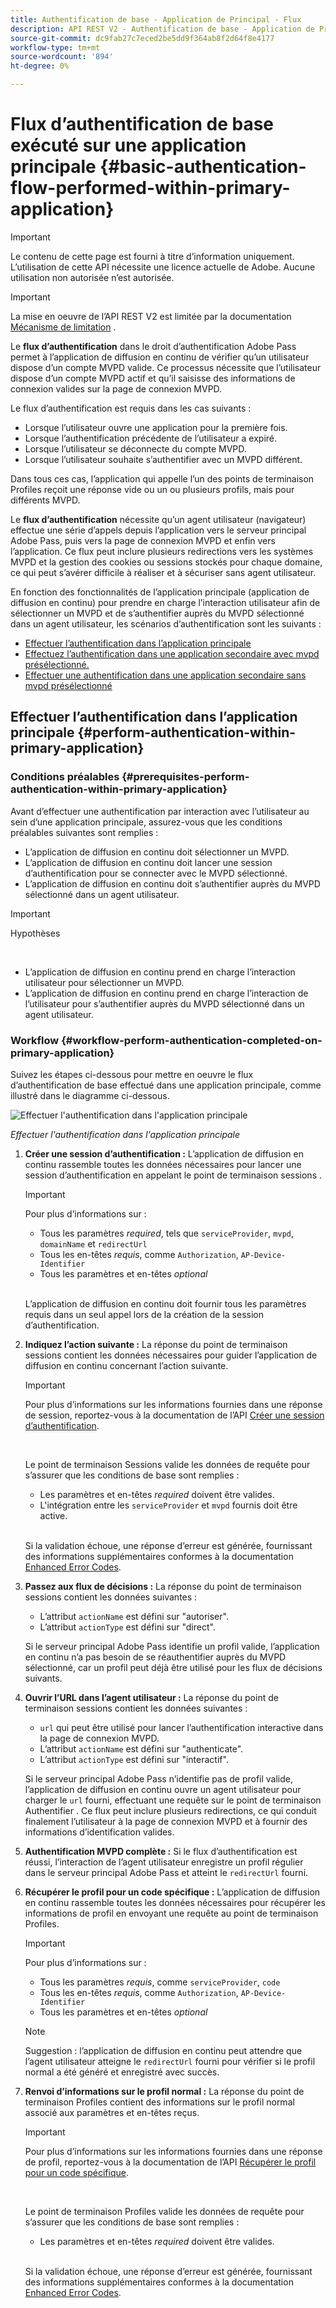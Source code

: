 ```yaml
---
title: Authentification de base - Application de Principal - Flux
description: API REST V2 - Authentification de base - Application de Principal - Flux
source-git-commit: dc9fab27c7eced2be5dd9f364ab8f2d64f8e4177
workflow-type: tm+mt
source-wordcount: '894'
ht-degree: 0%

---
```



# Flux d’authentification de base exécuté sur une application principale {#basic-authentication-flow-performed-within-primary-application}

>[!IMPORTANT]
>
> Le contenu de cette page est fourni à titre d’information uniquement. L’utilisation de cette API nécessite une licence actuelle de Adobe. Aucune utilisation non autorisée n’est autorisée.

>[!IMPORTANT]
>
> La mise en oeuvre de l’API REST V2 est limitée par la documentation [Mécanisme de limitation](/help/authentication/throttling-mechanism.md) .

Le **flux d’authentification** dans le droit d’authentification Adobe Pass permet à l’application de diffusion en continu de vérifier qu’un utilisateur dispose d’un compte MVPD valide. Ce processus nécessite que l’utilisateur dispose d’un compte MVPD actif et qu’il saisisse des informations de connexion valides sur la page de connexion MVPD.

Le flux d’authentification est requis dans les cas suivants :

* Lorsque l’utilisateur ouvre une application pour la première fois.
* Lorsque l’authentification précédente de l’utilisateur a expiré.
* Lorsque l’utilisateur se déconnecte du compte MVPD.
* Lorsque l’utilisateur souhaite s’authentifier avec un MVPD différent.

Dans tous ces cas, l’application qui appelle l’un des points de terminaison Profiles reçoit une réponse vide ou un ou plusieurs profils, mais pour différents MVPD.

Le **flux d’authentification** nécessite qu’un agent utilisateur (navigateur) effectue une série d’appels depuis l’application vers le serveur principal Adobe Pass, puis vers la page de connexion MVPD et enfin vers l’application. Ce flux peut inclure plusieurs redirections vers les systèmes MVPD et la gestion des cookies ou sessions stockés pour chaque domaine, ce qui peut s’avérer difficile à réaliser et à sécuriser sans agent utilisateur.

En fonction des fonctionnalités de l’application principale (application de diffusion en continu) pour prendre en charge l’interaction utilisateur afin de sélectionner un MVPD et de s’authentifier auprès du MVPD sélectionné dans un agent utilisateur, les scénarios d’authentification sont les suivants :

* [Effectuer l’authentification dans l’application principale](./rest-api-v2-basic-authentication-primary-application-flow.md)
* [Effectuez l’authentification dans une application secondaire avec mvpd présélectionné.](./rest-api-v2-basic-authentication-secondary-application-flow.md)
* [Effectuer une authentification dans une application secondaire sans mvpd présélectionné](./rest-api-v2-basic-authentication-secondary-application-flow.md)

## Effectuer l’authentification dans l’application principale {#perform-authentication-within-primary-application}

### Conditions préalables {#prerequisites-perform-authentication-within-primary-application}

Avant d’effectuer une authentification par interaction avec l’utilisateur au sein d’une application principale, assurez-vous que les conditions préalables suivantes sont remplies :

* L’application de diffusion en continu doit sélectionner un MVPD.
* L’application de diffusion en continu doit lancer une session d’authentification pour se connecter avec le MVPD sélectionné.
* L’application de diffusion en continu doit s’authentifier auprès du MVPD sélectionné dans un agent utilisateur.

>[!IMPORTANT]
>
> Hypothèses
>
> <br/>
> 
> * L’application de diffusion en continu prend en charge l’interaction utilisateur pour sélectionner un MVPD.
> * L’application de diffusion en continu prend en charge l’interaction de l’utilisateur pour s’authentifier auprès du MVPD sélectionné dans un agent utilisateur.

### Workflow {#workflow-perform-authentication-completed-on-primary-application}

Suivez les étapes ci-dessous pour mettre en oeuvre le flux d’authentification de base effectué dans une application principale, comme illustré dans le diagramme ci-dessous.

![Effectuer l&#39;authentification dans l&#39;application principale](../../../assets/rest-api-v2/flows/basic-access-flows/rest-api-v2-perform-authentication-within-primary-application.png)

*Effectuer l&#39;authentification dans l&#39;application principale*

1. **Créer une session d’authentification :** L’application de diffusion en continu rassemble toutes les données nécessaires pour lancer une session d’authentification en appelant le point de terminaison sessions .

   >[!IMPORTANT]
   >
   > Pour plus d’informations sur :[](../../apis/sessions-apis/rest-api-v2-sessions-apis-create-authentication-session.md)
   > 
   > * Tous les paramètres _required_, tels que `serviceProvider`, `mvpd`, `domainName` et `redirectUrl`
   > * Tous les en-têtes _requis_, comme `Authorization`, `AP-Device-Identifier`
   > * Tous les paramètres et en-têtes _optional_
   > 
   > <br/>
   > 
   > L’application de diffusion en continu doit fournir tous les paramètres requis dans un seul appel lors de la création de la session d’authentification.

1. **Indiquez l’action suivante :** La réponse du point de terminaison sessions contient les données nécessaires pour guider l’application de diffusion en continu concernant l’action suivante.

   >[!IMPORTANT]
   >
   > Pour plus d’informations sur les informations fournies dans une réponse de session, reportez-vous à la documentation de l’API [Créer une session d’authentification](../../apis/sessions-apis/rest-api-v2-sessions-apis-create-authentication-session.md).
   > 
   > <br/>
   > 
   > Le point de terminaison Sessions valide les données de requête pour s’assurer que les conditions de base sont remplies :
   >
   > * Les paramètres et en-têtes _required_ doivent être valides.
   > * L&#39;intégration entre les `serviceProvider` et `mvpd` fournis doit être active.
   > 
   > <br/>
   > 
   > Si la validation échoue, une réponse d’erreur est générée, fournissant des informations supplémentaires conformes à la documentation [Enhanced Error Codes](../../../enhanced-error-codes.md).

1. **Passez aux flux de décisions :** La réponse du point de terminaison sessions contient les données suivantes :
   * L’attribut `actionName` est défini sur &quot;autoriser&quot;.
   * L’attribut `actionType` est défini sur &quot;direct&quot;.

   Si le serveur principal Adobe Pass identifie un profil valide, l’application en continu n’a pas besoin de se réauthentifier auprès du MVPD sélectionné, car un profil peut déjà être utilisé pour les flux de décisions suivants.

1. **Ouvrir l’URL dans l’agent utilisateur :** La réponse du point de terminaison sessions contient les données suivantes :
   * `url` qui peut être utilisé pour lancer l’authentification interactive dans la page de connexion MVPD.
   * L’attribut `actionName` est défini sur &quot;authenticate&quot;.
   * L’attribut `actionType` est défini sur &quot;interactif&quot;.

   Si le serveur principal Adobe Pass n’identifie pas de profil valide, l’application de diffusion en continu ouvre un agent utilisateur pour charger le `url` fourni, effectuant une requête sur le point de terminaison Authentifier . Ce flux peut inclure plusieurs redirections, ce qui conduit finalement l’utilisateur à la page de connexion MVPD et à fournir des informations d’identification valides.

1. **Authentification MVPD complète :** Si le flux d’authentification est réussi, l’interaction de l’agent utilisateur enregistre un profil régulier dans le serveur principal Adobe Pass et atteint le `redirectUrl` fourni.

1. **Récupérer le profil pour un code spécifique :** L’application de diffusion en continu rassemble toutes les données nécessaires pour récupérer les informations de profil en envoyant une requête au point de terminaison Profiles.

   >[!IMPORTANT]
   >
   > Pour plus d’informations sur :[](../../apis/profiles-apis/rest-api-v2-profiles-apis-retrieve-profile-for-specific-code.md)
   >
   > * Tous les paramètres _requis_, comme `serviceProvider`, `code`
   > * Tous les en-têtes _requis_, comme `Authorization`, `AP-Device-Identifier`
   > * Tous les paramètres et en-têtes _optional_

   >[!NOTE]
   >
   > Suggestion : l’application de diffusion en continu peut attendre que l’agent utilisateur atteigne le `redirectUrl` fourni pour vérifier si le profil normal a été généré et enregistré avec succès.

1. **Renvoi d’informations sur le profil normal :** La réponse du point de terminaison Profiles contient des informations sur le profil normal associé aux paramètres et en-têtes reçus.

   >[!IMPORTANT]
   >
   > Pour plus d’informations sur les informations fournies dans une réponse de profil, reportez-vous à la documentation de l’API [Récupérer le profil pour un code spécifique](../../apis/profiles-apis/rest-api-v2-profiles-apis-retrieve-profile-for-specific-code.md).
   > 
   > <br/>
   > 
   > Le point de terminaison Profiles valide les données de requête pour s’assurer que les conditions de base sont remplies :
   >
   > * Les paramètres et en-têtes _required_ doivent être valides.
   >
   > <br/>
   > 
   > Si la validation échoue, une réponse d’erreur est générée, fournissant des informations supplémentaires conformes à la documentation [Enhanced Error Codes](../../../enhanced-error-codes.md).
